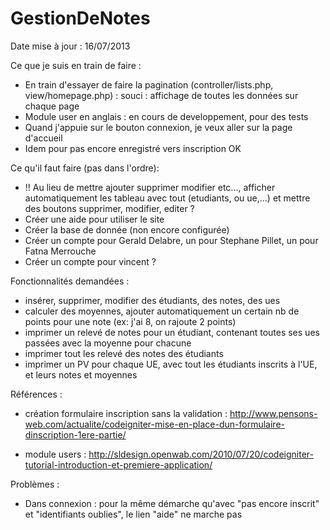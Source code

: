 GestionDeNotes
==============
Date mise à jour : 16/07/2013

Ce que je suis en train de faire :
   - En train d'essayer de faire la pagination (controller/lists.php, view/homepage.php) : souci : affichage de toutes les données sur chaque page
   - Module user en anglais : en cours de developpement, pour des tests
   - Quand j'appuie sur le bouton connexion, je veux aller sur la page d'accueil
   - Idem pour pas encore enregistré vers inscription OK

Ce qu'il faut faire (pas dans l'ordre):
   - !! Au lieu de mettre ajouter supprimer modifier etc..., afficher automatiquement les tableau avec tout (etudiants, ou ue,...) et mettre des boutons supprimer, modifier, editer ?
   - Créer une aide pour utiliser le site
   - Créer la base de donnée (non encore configurée)
   - Créer un compte pour Gerald Delabre, un pour Stephane Pillet, un pour Fatna Merrouche 
   - Créer un compte pour vincent ?
   
Fonctionnalités demandées :
   - insérer, supprimer, modifier des étudiants, des notes, des ues
   - calculer des moyennes, ajouter automatiquement un certain nb de points pour une note (ex: j'ai 8, on rajoute 2 points)
   - imprimer un relevé de notes pour un étudiant, contenant toutes ses ues passées avec la moyenne pour chacune
   - imprimer tout les relevé des notes des étudiants
   - imprimer un PV pour chaque UE, avec tout les étudiants inscrits à l'UE, et leurs notes et moyennes

Références :
   - création formulaire inscription sans la validation :
http://www.pensons-web.com/actualite/codeigniter-mise-en-place-dun-formulaire-dinscription-1ere-partie/

   - module users :
http://sldesign.openwab.com/2010/07/20/codeigniter-tutorial-introduction-et-premiere-application/

Problèmes :
   - Dans connexion : pour la même démarche qu'avec "pas encore inscrit" et "identifiants oublies", le lien "aide" ne marche pas

